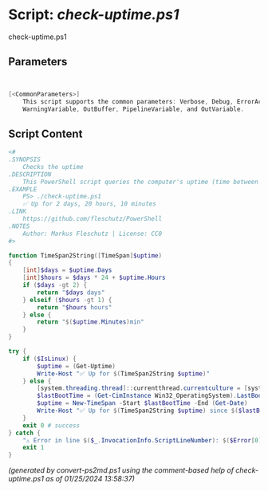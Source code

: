 Script: *check-uptime.ps1*
========================

check-uptime.ps1 


Parameters
----------
```powershell


[<CommonParameters>]
    This script supports the common parameters: Verbose, Debug, ErrorAction, ErrorVariable, WarningAction, 
    WarningVariable, OutBuffer, PipelineVariable, and OutVariable.
```

Script Content
--------------
```powershell
<#
.SYNOPSIS
	Checks the uptime 
.DESCRIPTION
	This PowerShell script queries the computer's uptime (time between now and last boot up time) and prints it.
.EXAMPLE
	PS> ./check-uptime.ps1
	✅ Up for 2 days, 20 hours, 10 minutes
.LINK
	https://github.com/fleschutz/PowerShell
.NOTES
	Author: Markus Fleschutz | License: CC0
#>

function TimeSpan2String([TimeSpan]$uptime)
{
	[int]$days = $uptime.Days
	[int]$hours = $days * 24 + $uptime.Hours
	if ($days -gt 2) {
		return "$days days"
	} elseif ($hours -gt 1) {
		return "$hours hours"
	} else {
		return "$($uptime.Minutes)min"
	}
}

try {
	if ($IsLinux) {
		$uptime = (Get-Uptime)
		Write-Host "✅ Up for $(TimeSpan2String $uptime)"
	} else {
		[system.threading.thread]::currentthread.currentculture = [system.globalization.cultureinfo]"en-US"
		$lastBootTime = (Get-CimInstance Win32_OperatingSystem).LastBootUpTime 
		$uptime = New-TimeSpan -Start $lastBootTime -End (Get-Date)
		Write-Host "✅ Up for $(TimeSpan2String $uptime) since $($lastBootTime.ToShortDateString())"
	}
	exit 0 # success
} catch {
	"⚠️ Error in line $($_.InvocationInfo.ScriptLineNumber): $($Error[0])"
	exit 1
}
```

*(generated by convert-ps2md.ps1 using the comment-based help of check-uptime.ps1 as of 01/25/2024 13:58:37)*
